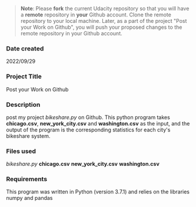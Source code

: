 >**Note**: Please **fork** the current Udacity repository so that you will have a **remote** repository in **your** Github account. Clone the remote repository to your local machine. Later, as a part of the project "Post your Work on Github", you will push your proposed changes to the remote repository in your Github account.

### Date created
2022/09/29

### Project Title
Post your Work on Github

### Description
post my project *bikeshare.py* on Github. This python program takes **chicago.csv**, **new_york_city.csv** and **washington.csv** as the input, and the output of the program is the corresponding statistics for each city's bikeshare system.

### Files used
*bikeshare.py*
**chicago.csv**
**new_york_city.csv**
**washington.csv**

### Requirements
This program was written in Python (version 3.7.1) and relies on the libraries numpy and pandas

